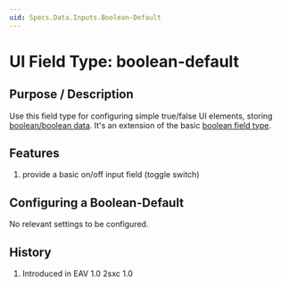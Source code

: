 ```yaml
---
uid: Specs.Data.Inputs.Boolean-Default
---
```

# UI Field Type: boolean-default

## Purpose / Description
Use this field type for configuring simple true/false UI elements, storing [boolean/boolean data](xref:Specs.Data.Type.Boolean). It's an extension of the basic [boolean field type](xref:Specs.Data.Inputs.Boolean).

## Features 

1. provide a basic on/off input field (toggle switch)

## Configuring a Boolean-Default

No relevant settings to be configured.

## History
1. Introduced in EAV 1.0 2sxc 1.0